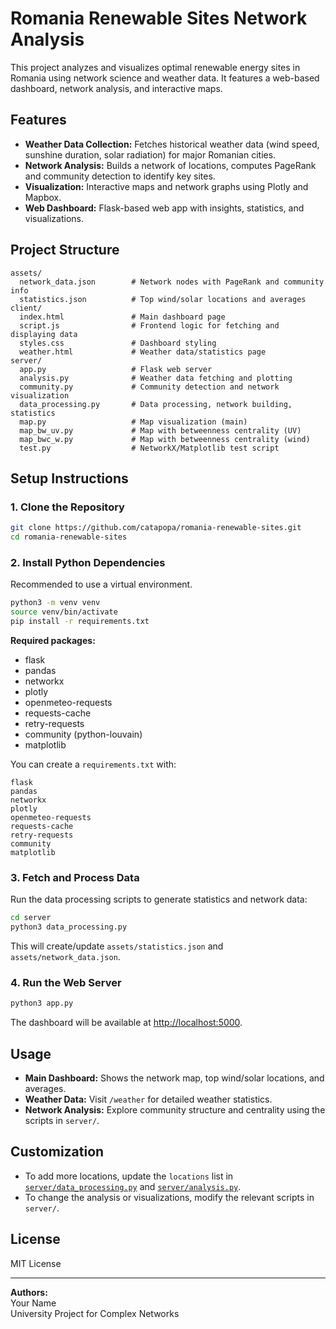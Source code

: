 # Romania Renewable Sites Network Analysis

This project analyzes and visualizes optimal renewable energy sites in Romania using network science and weather data. It features a web-based dashboard, network analysis, and interactive maps.

## Features

- **Weather Data Collection:** Fetches historical weather data (wind speed, sunshine duration, solar radiation) for major Romanian cities.
- **Network Analysis:** Builds a network of locations, computes PageRank and community detection to identify key sites.
- **Visualization:** Interactive maps and network graphs using Plotly and Mapbox.
- **Web Dashboard:** Flask-based web app with insights, statistics, and visualizations.

## Project Structure

```
assets/
  network_data.json        # Network nodes with PageRank and community info
  statistics.json          # Top wind/solar locations and averages
client/
  index.html               # Main dashboard page
  script.js                # Frontend logic for fetching and displaying data
  styles.css               # Dashboard styling
  weather.html             # Weather data/statistics page
server/
  app.py                   # Flask web server
  analysis.py              # Weather data fetching and plotting
  community.py             # Community detection and network visualization
  data_processing.py       # Data processing, network building, statistics
  map.py                   # Map visualization (main)
  map_bw_uv.py             # Map with betweenness centrality (UV)
  map_bwc_w.py             # Map with betweenness centrality (wind)
  test.py                  # NetworkX/Matplotlib test script
```

## Setup Instructions

### 1. Clone the Repository

```sh
git clone https://github.com/catapopa/romania-renewable-sites.git
cd romania-renewable-sites
```

### 2. Install Python Dependencies

Recommended to use a virtual environment.

```sh
python3 -m venv venv
source venv/bin/activate
pip install -r requirements.txt
```

**Required packages:**
- flask
- pandas
- networkx
- plotly
- openmeteo-requests
- requests-cache
- retry-requests
- community (python-louvain)
- matplotlib

You can create a `requirements.txt` with:

```
flask
pandas
networkx
plotly
openmeteo-requests
requests-cache
retry-requests
community
matplotlib
```

### 3. Fetch and Process Data

Run the data processing scripts to generate statistics and network data:

```sh
cd server
python3 data_processing.py
```

This will create/update `assets/statistics.json` and `assets/network_data.json`.

### 4. Run the Web Server

```sh
python3 app.py
```

The dashboard will be available at [http://localhost:5000](http://localhost:5000).

## Usage

- **Main Dashboard:** Shows the network map, top wind/solar locations, and averages.
- **Weather Data:** Visit `/weather` for detailed weather statistics.
- **Network Analysis:** Explore community structure and centrality using the scripts in `server/`.

## Customization

- To add more locations, update the `locations` list in [`server/data_processing.py`](server/data_processing.py) and [`server/analysis.py`](server/analysis.py).
- To change the analysis or visualizations, modify the relevant scripts in `server/`.

## License

MIT License

---

**Authors:**  
Your Name  
University Project for Complex Networks
